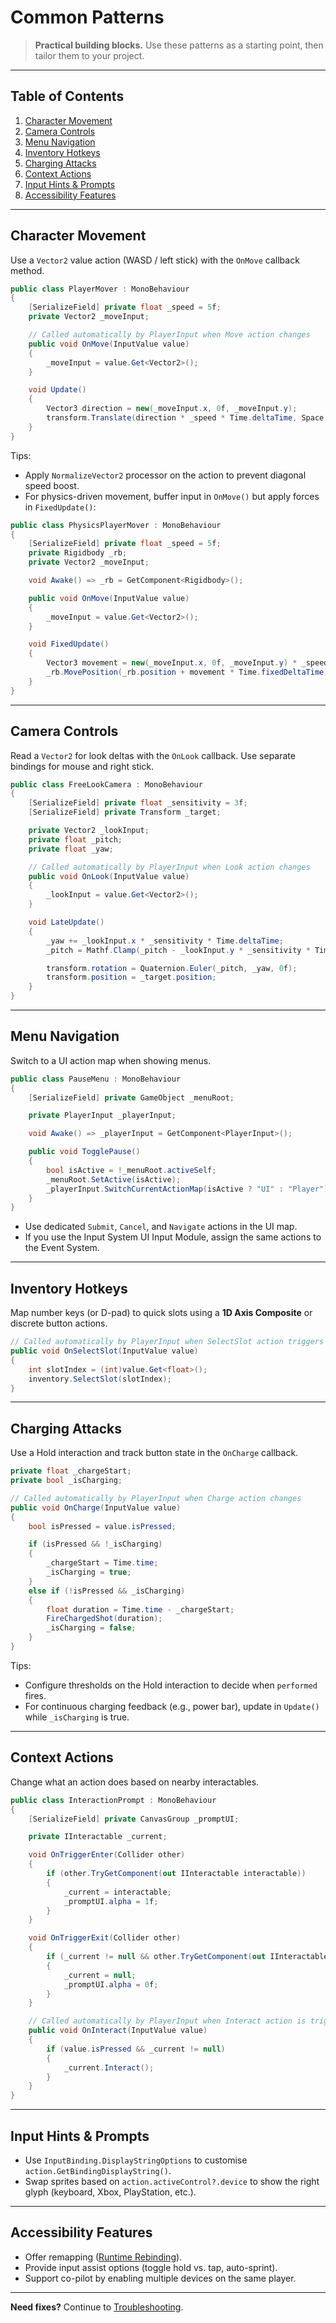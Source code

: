 # Common Patterns

> **Practical building blocks.** Use these patterns as a starting point, then tailor them to your
> project.

---

## Table of Contents

1. [Character Movement](#character-movement)
2. [Camera Controls](#camera-controls)
3. [Menu Navigation](#menu-navigation)
4. [Inventory Hotkeys](#inventory-hotkeys)
5. [Charging Attacks](#charging-attacks)
6. [Context Actions](#context-actions)
7. [Input Hints & Prompts](#input-hints--prompts)
8. [Accessibility Features](#accessibility-features)

---

## Character Movement

Use a `Vector2` value action (WASD / left stick) with the `OnMove` callback method.

```csharp
public class PlayerMover : MonoBehaviour
{
    [SerializeField] private float _speed = 5f;
    private Vector2 _moveInput;

    // Called automatically by PlayerInput when Move action changes
    public void OnMove(InputValue value)
    {
        _moveInput = value.Get<Vector2>();
    }

    void Update()
    {
        Vector3 direction = new(_moveInput.x, 0f, _moveInput.y);
        transform.Translate(direction * _speed * Time.deltaTime, Space.World);
    }
}
```

Tips:

- Apply `NormalizeVector2` processor on the action to prevent diagonal speed boost.
- For physics-driven movement, buffer input in `OnMove()` but apply forces in `FixedUpdate()`:

```csharp
public class PhysicsPlayerMover : MonoBehaviour
{
    [SerializeField] private float _speed = 5f;
    private Rigidbody _rb;
    private Vector2 _moveInput;

    void Awake() => _rb = GetComponent<Rigidbody>();

    public void OnMove(InputValue value)
    {
        _moveInput = value.Get<Vector2>();
    }

    void FixedUpdate()
    {
        Vector3 movement = new(_moveInput.x, 0f, _moveInput.y) * _speed;
        _rb.MovePosition(_rb.position + movement * Time.fixedDeltaTime);
    }
}
```

---

## Camera Controls

Read a `Vector2` for look deltas with the `OnLook` callback. Use separate bindings for mouse and right
stick.

```csharp
public class FreeLookCamera : MonoBehaviour
{
    [SerializeField] private float _sensitivity = 3f;
    [SerializeField] private Transform _target;

    private Vector2 _lookInput;
    private float _pitch;
    private float _yaw;

    // Called automatically by PlayerInput when Look action changes
    public void OnLook(InputValue value)
    {
        _lookInput = value.Get<Vector2>();
    }

    void LateUpdate()
    {
        _yaw += _lookInput.x * _sensitivity * Time.deltaTime;
        _pitch = Mathf.Clamp(_pitch - _lookInput.y * _sensitivity * Time.deltaTime, -70f, 80f);

        transform.rotation = Quaternion.Euler(_pitch, _yaw, 0f);
        transform.position = _target.position;
    }
}
```

---

## Menu Navigation

Switch to a UI action map when showing menus.

```csharp
public class PauseMenu : MonoBehaviour
{
    [SerializeField] private GameObject _menuRoot;

    private PlayerInput _playerInput;

    void Awake() => _playerInput = GetComponent<PlayerInput>();

    public void TogglePause()
    {
        bool isActive = !_menuRoot.activeSelf;
        _menuRoot.SetActive(isActive);
        _playerInput.SwitchCurrentActionMap(isActive ? "UI" : "Player");
    }
}
```

- Use dedicated `Submit`, `Cancel`, and `Navigate` actions in the UI map.
- If you use the Input System UI Input Module, assign the same actions to the Event System.

---

## Inventory Hotkeys

Map number keys (or D-pad) to quick slots using a **1D Axis Composite** or discrete button actions.

```csharp
// Called automatically by PlayerInput when SelectSlot action triggers
public void OnSelectSlot(InputValue value)
{
    int slotIndex = (int)value.Get<float>();
    inventory.SelectSlot(slotIndex);
}
```

---

## Charging Attacks

Use a Hold interaction and track button state in the `OnCharge` callback.

```csharp
private float _chargeStart;
private bool _isCharging;

// Called automatically by PlayerInput when Charge action changes
public void OnCharge(InputValue value)
{
    bool isPressed = value.isPressed;

    if (isPressed && !_isCharging)
    {
        _chargeStart = Time.time;
        _isCharging = true;
    }
    else if (!isPressed && _isCharging)
    {
        float duration = Time.time - _chargeStart;
        FireChargedShot(duration);
        _isCharging = false;
    }
}
```

Tips:

- Configure thresholds on the Hold interaction to decide when `performed` fires.
- For continuous charging feedback (e.g., power bar), update in `Update()` while `_isCharging` is
  true.

---

## Context Actions

Change what an action does based on nearby interactables.

```csharp
public class InteractionPrompt : MonoBehaviour
{
    [SerializeField] private CanvasGroup _promptUI;

    private IInteractable _current;

    void OnTriggerEnter(Collider other)
    {
        if (other.TryGetComponent(out IInteractable interactable))
        {
            _current = interactable;
            _promptUI.alpha = 1f;
        }
    }

    void OnTriggerExit(Collider other)
    {
        if (_current != null && other.TryGetComponent(out IInteractable interactable) && interactable == _current)
        {
            _current = null;
            _promptUI.alpha = 0f;
        }
    }

    // Called automatically by PlayerInput when Interact action is triggered
    public void OnInteract(InputValue value)
    {
        if (value.isPressed && _current != null)
        {
            _current.Interact();
        }
    }
}
```

---

## Input Hints & Prompts

- Use `InputBinding.DisplayStringOptions` to customise `action.GetBindingDisplayString()`.
- Swap sprites based on `action.activeControl?.device` to show the right glyph (keyboard, Xbox,
  PlayStation, etc.).

---

## Accessibility Features

- Offer remapping ([Runtime Rebinding](./03-ADVANCED-TECHNIQUES.md#runtime-rebinding)).
- Provide input assist options (toggle hold vs. tap, auto-sprint).
- Support co-pilot by enabling multiple devices on the same player.

---

**Need fixes?** Continue to [Troubleshooting](./05-TROUBLESHOOTING.md).
